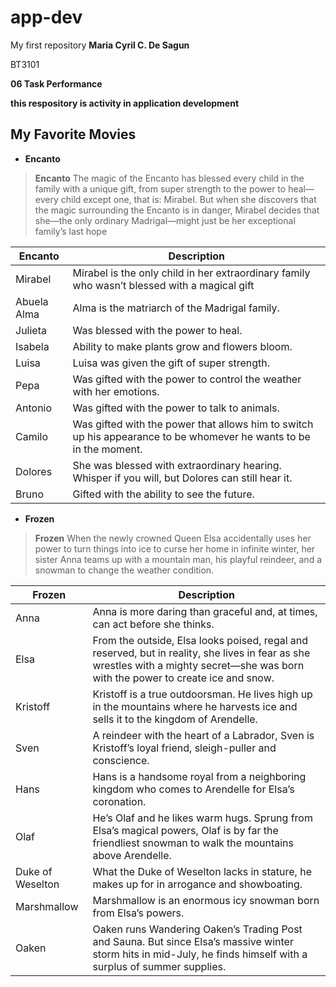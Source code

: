 # app-dev
My first repository
**Maria Cyril C. De Sagun**

BT3101

**06 Task Performance**

**this respository is activity in application development**

## **My Favorite Movies**
- **Encanto**
> **Encanto** The magic of the Encanto has blessed every child in the family with a unique gift, from super strength to the power to heal—every child except one, that is: Mirabel. But when she discovers that the magic surrounding the Encanto is in danger, Mirabel decides that she—the only ordinary Madrigal—might just be her exceptional family’s last hope

| Encanto  | Description |
| ----------- | ----------- |
| Mirabel | Mirabel is the only child in her extraordinary family who wasn’t blessed with a magical gift  |
|Abuela Alma| Alma is the matriarch of the Madrigal family.|
| Julieta |  Was blessed with the power to heal.|
| Isabela | Ability to make plants grow and flowers bloom. |
| Luisa  | Luisa was given the gift of super strength.|
| Pepa | Was gifted with the power to control the weather with her emotions. |
| Antonio | Was gifted with the power to talk to animals.|
| Camilo | Was gifted with the power that allows him to switch up his appearance to be whomever he wants to be in the moment.|
| Dolores |She was blessed with extraordinary hearing. Whisper if you will, but Dolores can still hear it.|
| Bruno | Gifted with the ability to see the future.|

- **Frozen**
> **Frozen** When the newly crowned Queen Elsa accidentally uses her power to turn things into ice to curse her home in infinite winter, her sister Anna teams up with a mountain man, his playful reindeer, and a snowman to change the weather condition.

| Frozen | Description |
| ----------- | ----------- |
| Anna | Anna is more daring than graceful and, at times, can act before she thinks.|
| Elsa | From the outside, Elsa looks poised, regal and reserved, but in reality, she lives in fear as she wrestles with a mighty secret—she was born with the power to create ice and snow.|
| Kristoff | Kristoff is a true outdoorsman. He lives high up in the mountains where he harvests ice and sells it to the kingdom of Arendelle.|
| Sven | A reindeer with the heart of a Labrador, Sven is Kristoff’s loyal friend, sleigh-puller and conscience.|
| Hans  | Hans is a handsome royal from a neighboring kingdom who comes to Arendelle for Elsa’s coronation.|
| Olaf | He’s Olaf and he likes warm hugs. Sprung from Elsa’s magical powers, Olaf is by far the friendliest snowman to walk the mountains above Arendelle.|
| Duke of Weselton | What the Duke of Weselton lacks in stature, he makes up for in arrogance and showboating.|
| Marshmallow | Marshmallow is an enormous icy snowman born from Elsa’s powers.|
| Oaken | Oaken runs Wandering Oaken’s Trading Post and Sauna. But since Elsa’s massive winter storm hits in mid-July, he finds himself with a surplus of summer supplies.|
